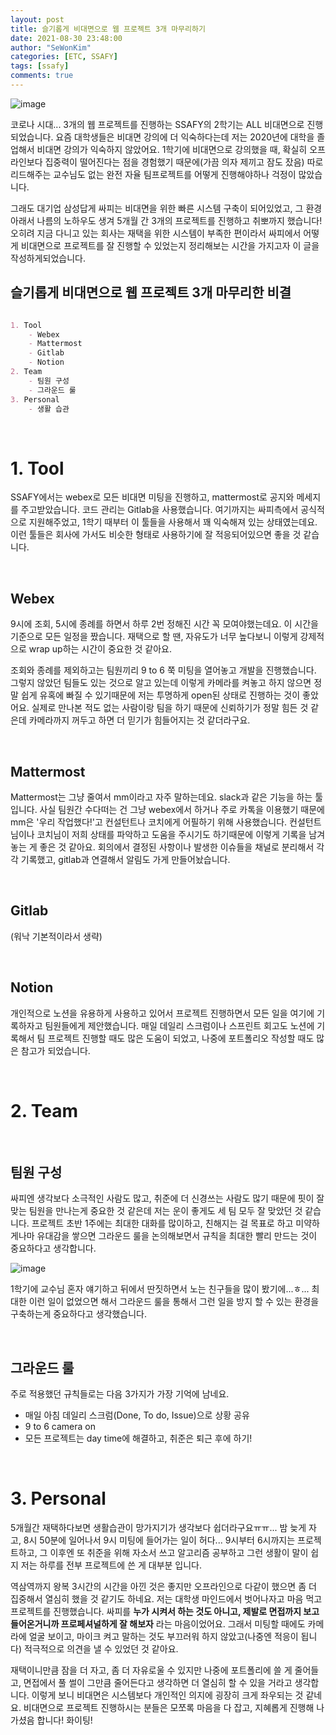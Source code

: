 ```yaml
---
layout: post
title: 슬기롭게 비대면으로 웹 프로젝트 3개 마무리하기
date: 2021-08-30 23:48:00
author: "SeWonKim"
categories: [ETC, SSAFY]
tags: [ssafy]
comments: true
---
```


![image](https://user-images.githubusercontent.com/30452963/131358886-80598c12-4e69-4a60-a1fa-47bf8c31ed3b.png)

코로나 시대... 3개의 웹 프로젝트를 진행하는 SSAFY의 2학기는 ALL 비대면으로 진행되었습니다. 요즘 대학생들은 비대면 강의에 더 익숙하다는데 저는 2020년에 대학을 졸업해서 비대면 강의가 익숙하지 않았어요. 1학기에 비대면으로 강의했을 때, 확실히 오프라인보다 집중력이 떨어진다는 점을 경험했기 때문에(가끔 의자 제끼고 잠도 잤음) 따로 리드해주는 교수님도 없는 완전 자율 팀프로젝트를 어떻게 진행해야하나 걱정이 많았습니다.

그래도 대기업 삼성답게 싸피는 비대면을 위한 빠른 시스템 구축이 되어있었고, 그 환경 아래서 나름의 노하우도 생겨 5개월 간 3개의 프로젝트를 진행하고 취뽀까지 했습니다! 오히려 지금 다니고 있는 회사는 재택을 위한 시스템이 부족한 편이라서 싸피에서 어떻게 비대면으로 프로젝트를 잘 진행할 수 있었는지 정리해보는 시간을 가지고자 이 글을 작성하게되었습니다.


## 슬기롭게 비대면으로 웹 프로젝트 3개 마무리한 비결

```markdown

1. Tool
    - Webex
    - Mattermost
    - Gitlab
    - Notion
2. Team
    - 팀원 구성
    - 그라운드 룰
3. Personal
    - 생활 습관

```

&nbsp;
&nbsp;

# 1. Tool

SSAFY에서는 webex로 모든 비대면 미팅을 진행하고, mattermost로 공지와 메세지를 주고받았습니다. 코드 관리는 Gitlab을 사용했습니다. 여기까지는 싸피측에서 공식적으로 지원해주었고, 1학기 때부터 이 툴들을 사용해서 꽤 익숙해져 있는 상태였는데요. 이런 툴들은 회사에 가서도 비슷한 형태로 사용하기에 잘 적응되어있으면 좋을 것 같습니다. 

&nbsp;

## Webex

9시에 조회, 5시에 종례를 하면서 하루 2번 정해진 시간 꼭 모여야했는데요. 이 시간을 기준으로 모든 일정을 짰습니다. 재택으로 할 땐, 자유도가 너무 높다보니 이렇게 강제적으로 wrap up하는 시간이 중요한 것 같아요.

조회와 종례를 제외하고는 팀원끼리 9 to 6 쭉 미팅을 열어놓고 개발을 진행했습니다. 그렇지 않았던 팀들도 있는 것으로 알고 있는데 이렇게 카메라를 켜놓고 하지 않으면 정말 쉽게 유혹에 빠질 수 있기때문에 저는 투명하게 open된 상태로 진행하는 것이 좋았어요. 실제로 만나본 적도 없는 사람이랑 팀을 하기 때문에 신뢰하기가 정말 힘든 것 같은데 카메라까지 꺼두고 하면 더 믿기가 힘들어지는 것 같더라구요.

&nbsp;

## Mattermost

Mattermost는 그냥 줄여서 mm이라고 자주 말하는데요. slack과 같은 기능을 하는 툴입니다. 사실 팀원간 수다떠는 건 그냥 webex에서 하거나 주로 카톡을 이용했기 때문에 mm은 '우리 작업했다!'고 컨설턴트나 코치에게 어필하기 위해 사용했습니다. 컨설턴트님이나 코치님이 저희 상태를 파악하고 도움을 주시기도 하기때문에 이렇게 기록을 남겨놓는 게 좋은 것 같아요. 회의에서 결정된 사항이나 발생한 이슈들을 채널로 분리해서 각각 기록했고, gitlab과 연결해서 알림도 가게 만들어놨습니다.

&nbsp;

## Gitlab

(워낙 기본적이라서 생략)

&nbsp;

## Notion

개인적으로 노션을 유용하게 사용하고 있어서 프로젝트 진행하면서 모든 일을 여기에 기록하자고 팀원들에게 제안했습니다. 매일 데일리 스크럼이나 스프린트 회고도 노션에 기록해서 팀 프로젝트 진행할 때도 많은 도움이 되었고, 나중에 포트폴리오 작성할 때도 많은 참고가 되었습니다. 


&nbsp;
&nbsp;

# 2. Team

&nbsp;
  
## 팀원 구성

싸피엔 생각보다 소극적인 사람도 많고, 취준에 더 신경쓰는 사람도 많기 때문에 핏이 잘 맞는 팀원을 만나는게 중요한 것 같은데 저는 운이 좋게도 세 팀 모두 잘 맞았던 것 같습니다. 프로젝트 초반 1주에는 최대한 대화를 많이하고, 친해지는 걸 목표로 하고 미약하게나마 유대감을 쌓으면 그라운드 룰을 논의해보면서 규칙을 최대한 빨리 만드는 것이 중요하다고 생각합니다. 

![image](https://user-images.githubusercontent.com/30452963/131362795-325a77a3-ae6e-46c4-9037-b68d8ab1f12f.png)

1학기에 교수님 혼자 얘기하고 뒤에서 딴짓하면서 노는 친구들을 많이 봤기에...ㅎ... 최대한 이런 일이 없었으면 해서 그라운드 룰을 통해서 그런 일을 방지 할 수 있는 환경을 구축하는게 중요하다고 생각했습니다.

&nbsp;

## 그라운드 룰

주로 적용했던 규칙들로는 다음 3가지가 가장 기억에 남네요.

- 매일 아침 데일리 스크럼(Done, To do, Issue)으로 상황 공유
- 9 to 6 camera on
- 모든 프로젝트는 day time에 해결하고, 취준은 퇴근 후에 하기!



&nbsp;
&nbsp;

# 3. Personal
     
5개월간 재택하다보면 생활습관이 망가지기가 생각보다 쉽더라구요ㅠㅠ... 밤 늦게 자고, 8시 50분에 일어나서 9시 미팅에 들어가는 일이 허다... 9시부터 6시까지는 프로젝트하고, 그 이후엔 또 취준을 위해 자소서 쓰고 알고리즘 공부하고 그런 생활이 말이 쉽지 저는 하루를 전부 프로젝트에 쓴 게 대부분 입니다. 

역삼역까지 왕복 3시간의 시간을 아낀 것은 좋지만 오프라인으로 다같이 했으면 좀 더 집중해서 열심히 했을 것 같기도 하네요. 저는 대학생 마인드에서 벗어나자고 마음 먹고 프로젝트를 진행했습니다. 싸피를 **누가 시켜서 하는 것도 아니고, 제발로 면접까지 보고 들어온거니까 프로페셔널하게 잘 해보자** 라는 마음이었어요. 그래서 미팅할 때에도 카메라에 얼굴 보이고, 마이크 켜고 말하는 것도 부끄러워 하지 않았고(나중엔 적응이 됩니다) 적극적으로 의견을 낼 수 있었던 것 같아요. 

재택이니만큼 잠을 더 자고, 좀 더 자유로울 수 있지만 나중에 포트폴리에 쓸 게 줄어들고, 면접에서 풀 썰이 그만큼 줄어든다고 생각하면 더 열심히 할 수 있을 거라고 생각합니다. 이렇게 보니 비대면은 시스템보다 개인적인 의지에 굉장히 크게 좌우되는 것 같네요. 비대면으로 프로젝트 진행하시는 분들은 모쪼록 마음을 다 잡고, 지혜롭게 진행해 나가셨음 합니다! 화이팅!

